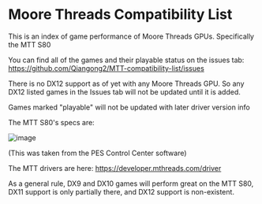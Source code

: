 # Moore Threads Compatibility List
This is an index of game performance of Moore Threads GPUs. Specifically the MTT S80

You can find all of the games and their playable status on the issues tab: https://github.com/Qiangong2/MTT-compatibility-list/issues

There is no DX12 support as of yet with any Moore Threads GPU. So any DX12 listed games in the Issues tab will not be updated until it is added.

Games marked "playable" will not be updated with later driver version info

The MTT S80's specs are:

![image](https://user-images.githubusercontent.com/16091790/230795380-a0c36c78-5190-45f2-9b36-f9d1fd8e2ad6.png)

(This was taken from the PES Control Center software)

The MTT drivers are here: https://developer.mthreads.com/driver

As a general rule, DX9 and DX10 games will perform great on the MTT S80, DX11 support is only partially there, and DX12 support is non-existent.
